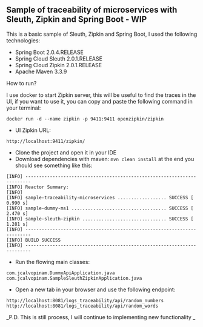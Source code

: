 Sample of traceability of microservices with Sleuth, Zipkin and Spring Boot - WIP
---

This is a basic sample of Sleuth, Zipkin and Spring Boot, I used the following technologies:
* Spring Boot 2.0.4.RELEASE
* Spring Cloud Sleuth 2.0.1.RELEASE
* Spring Cloud Zipkin 2.0.1.RELEASE
* Apache Maven 3.3.9

How to run?

I use docker to start Zipkin server, this will be useful to find the traces in the UI,
if you want to use it, you can copy and paste the following command in your terminal:

```
docker run -d --name zipkin -p 9411:9411 openzipkin/zipkin
```

* UI Zipkin URL:
```
http://localhost:9411/zipkin/
```
* Clone the project and open it in your IDE
* Download dependencies with maven: `mvn clean install` at the end you should see something like this:
```
[INFO] ------------------------------------------------------------------------
[INFO] Reactor Summary:
[INFO]
[INFO] sample-traceability-microservices .................. SUCCESS [  0.990 s]
[INFO] sample-dummy-ms1 ................................... SUCCESS [  2.470 s]
[INFO] sample-sleuth-zipkin ............................... SUCCESS [  1.281 s]
[INFO] ------------------------------------------------------------------------
[INFO] BUILD SUCCESS
[INFO] ------------------------------------------------------------------------
```
* Run the flowing main classes:
```
com.jcalvopinam.DummyApiApplication.java
com.jcalvopinam.SampleSleuthZipkinApplication.java
```

* Open a new tab in your browser and use the following endpoint:
```
http://localhost:8081/logs_traceability/api/random_numbers
http://localhost:8081/logs_traceability/api/random_words
```

_P.D. This is still process, I will continue to implementing new functionality _